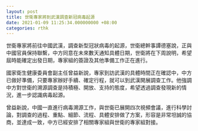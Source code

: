 ```yaml
---
layout: post
title: 世衛專家將到武漢調查新冠病毒起源
date: 2021-01-09 11:25:34.000000000 +08:00
categories: rthk
---
```


世衛專家將前往中國武漢，調查新型冠狀病毒的起源，世衛總幹事譚德塞說，正與中國官員保持聯繫，中方同意在未來數天通知具體日期，世衛將在下周說明，希望屆時能確定出發日期，專家組的簽證及其他準備工作正在進行。

國家衛生健康委員會副主任曾益新說，專家到訪武漢的具體時間正在確認中，中方已做好準備，只要專家辦好手續、確定行程，就可以到武漢開展調查工作。他強調中方對世衛的溯源調查是持積極、開放、支持的態度，希望透過調查發現新的情況，進一步認識病毒起源。

曾益新說，中國一直進行病毒溯源工作，與世衛已展開四次視頻會議，進行科學討論，對調查的過程、重點、細節、流程、具體安排做了方案，形容是非常坦誠的協商，並達成一致，中方已經安排了相關專家組與世衛的專家組對接。
